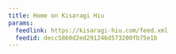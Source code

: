 ```yaml
---
title: Home on Kisaragi Hiu
params:
  feedlink: https://kisaragi-hiu.com/feed.xml
  feedid: decc5860d2ed291246d573200fb75e1b
---
```

